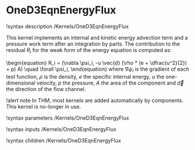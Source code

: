 # OneD3EqnEnergyFlux

!syntax description /Kernels/OneD3EqnEnergyFlux

This kernel implements an internal and kinetic energy advection term and a pressure work term after an integration by
parts.
The contribution to the residual $R_i$ for the weak form of the energy equation is computed as:

\begin{equation}
R_i = (\nabla \psi_i, -u \vec{d} (\rho * (e + \dfrac{u^2}{2}) + p) A) \quad \forall \psi_i,
\end{equation}
where $\nabla \psi_i$ is the gradient of each test function, $\rho$ is the density,
$e$ the specific internal energy, $u$ the one-dimensional velocity, $p$ the pressure,
$A$ the area of the component and $\vec{d}$ the direction of the flow channel.

!alert note
In THM, most kernels are added automatically by components. This kernel is no-longer in use.

!syntax parameters /Kernels/OneD3EqnEnergyFlux

!syntax inputs /Kernels/OneD3EqnEnergyFlux

!syntax children /Kernels/OneD3EqnEnergyFlux
